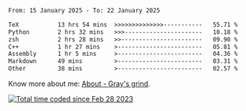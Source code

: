 <!--START_SECTION:waka-->

```txt
From: 15 January 2025 - To: 22 January 2025

TeX           13 hrs 54 mins  >>>>>>>>>>>>>>-----------   55.71 %
Python        2 hrs 32 mins   >>>----------------------   10.18 %
zsh           2 hrs 28 mins   >>-----------------------   09.90 %
C++           1 hr 27 mins    >------------------------   05.81 %
Assembly      1 hr 5 mins     >------------------------   04.36 %
Markdown      49 mins         >------------------------   03.31 %
Other         38 mins         >------------------------   02.57 %
```

<!--END_SECTION:waka-->

<!-- [![grayxu's github stats](https://github-readme-stats.vercel.app/api?username=grayxu&count_private=true&show_icons=true)](https://github.com/grayxu) -->

Know more about me: [About - Gray's grind](https://www.grayxu.cn/).
<p align="left">
  <a href="https://wakatime.com/@c69eb31e-43a1-463f-8968-c3449e386f57"><img src="https://wakatime.com/badge/user/c69eb31e-43a1-463f-8968-c3449e386f57.svg" title="Total time coded since Feb 28 2023" /></a>
</p>

